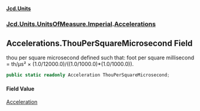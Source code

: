 #### [Jcd.Units](index 'index')
### [Jcd.Units.UnitsOfMeasure.Imperial](Jcd.Units.UnitsOfMeasure.Imperial 'Jcd.Units.UnitsOfMeasure.Imperial').[Accelerations](Accelerations 'Jcd.Units.UnitsOfMeasure.Imperial.Accelerations')

## Accelerations.ThouPerSquareMicrosecond Field

thou per square microsecond defined such that: foot per square millisecond = th/μs² ×
(1.0/12000.0)/((1.0/1000.0)*(1.0/1000.0)).

```csharp
public static readonly Acceleration ThouPerSquareMicrosecond;
```

#### Field Value
[Acceleration](Acceleration 'Jcd.Units.UnitTypes.Acceleration')